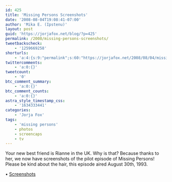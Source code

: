 ```yaml
---
id: 425
title: 'Missing Persons Screenshots'
date: '2008-08-04T19:08:41-07:00'
author: 'Mika E. (Ipstenu)'
layout: post
guid: 'https://jorjafox.net/blog/?p=425'
permalink: /2008/missing-persons-screenshots/
tweetbackscheck:
    - '1259669258'
shorturls:
    - 'a:4:{s:9:"permalink";s:60:"https://jorjafox.net/2008/08/04/missing-persons-screenshots/";s:7:"tinyurl";s:25:"http://tinyurl.com/nsoshp";s:4:"isgd";s:18:"http://is.gd/534Aa";s:5:"bitly";s:20:"http://bit.ly/8rEDYN";}'
twittercomments:
    - 'a:0:{}'
tweetcount:
    - '0'
btc_comment_summary:
    - 'a:0:{}'
btc_comment_counts:
    - 'a:0:{}'
astra_style_timestamp_css:
    - '1634333441'
categories:
    - 'Jorja Fox'
tags:
    - 'missing persons'
    - photos
    - screencaps
    - tv
---
```


Your new best friend is Rianne in the UK.  Why is that? Because thanks to her, we now have screenshots of the pilot episode of Missing Persons!  Please be kind about the hair, this episode aired August 30th, 1993.

&bull; <a href="https://jorjafox.net/gallery/tv/missingpersons/pilot/">Screenshots</a>